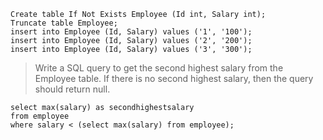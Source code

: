 ```
Create table If Not Exists Employee (Id int, Salary int);
Truncate table Employee;
insert into Employee (Id, Salary) values ('1', '100');
insert into Employee (Id, Salary) values ('2', '200');
insert into Employee (Id, Salary) values ('3', '300');
```

> Write a SQL query to get the second highest salary from the Employee table. If there is no second highest salary, then the query should return null.

```
select max(salary) as secondhighestsalary
from employee
where salary < (select max(salary) from employee);
```